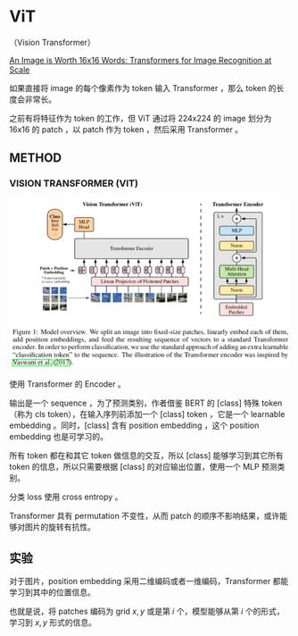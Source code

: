 # ViT

（Vision Transformer）

[An Image is Worth 16x16 Words: Transformers for Image Recognition at Scale](https://arxiv.org/abs/2010.11929)

如果直接将 image 的每个像素作为 token 输入 Transformer  ，那么 token 的长度会非常长。

之前有将特征作为 token 的工作，但 ViT 通过将 224x224 的 image 划分为 16x16 的 patch ，以 patch 作为 token ，然后采用 Transformer 。

## METHOD

### VISION TRANSFORMER (VIT)

![image-20230723152616671](images/ViT/image-20230723152616671.png)

使用 Transformer 的 Encoder 。

输出是一个 sequence ，为了预测类别，作者借鉴 BERT 的 [class] 特殊 token（称为 cls token），在输入序列前添加一个 [class] token ，它是一个 learnable embedding 。同时，[class] 含有 position embedding ，这个 position embedding 也是可学习的。

所有 token 都在和其它 token 做信息的交互，所以 [class] 能够学习到其它所有 token 的信息，所以只需要根据 [class] 的对应输出位置，使用一个 MLP 预测类别。

分类 loss 使用 cross entropy 。

Transformer 具有 permutation 不变性，从而 patch 的顺序不影响结果，或许能够对图片的旋转有抗性。

## 实验

对于图片，position embedding 采用二维编码或者一维编码，Transformer 都能学习到其中的位置信息。

也就是说，将 patches 编码为 grid $x,y$ 或是第 $i$ 个，模型能够从第 $i$ 个的形式，学习到 $x,y$ 形式的信息。